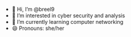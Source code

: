 - 👋 Hi, I’m @breel9
- 👀 I’m interested in cyber security and analysis
- 🌱 I’m currently learning computer networking
- 😄 Pronouns: she/her

<!---
breel9/breel9 is a ✨ special ✨ repository because its `README.md` (this file) appears on your GitHub profile.
You can click the Preview link to take a look at your changes.
--->
